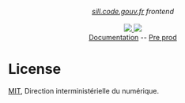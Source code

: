<p align="center">
    <i><a href="https://sill.code.gouv.fr">sill.code.gouv.fr</a> frontend</i>
    <br>
    <br>
    <a href="https://github.com/etalab/sill-web/actions">
      <img src="https://github.com/etalab/sill-web/workflows/ci/badge.svg?branch=main">
    </a>
    <a href="https://github.com/etalab/sill-web/blob/main/LICENSE">
      <img src="https://img.shields.io/npm/l/sill-api">
    </a>
    </br>
    <a href="https://etalab-2.gitbook.io/sill/">Documentation</a>
    --
    <a href="https://sill-preprod.lab.sspcloud.fr">Pre prod</a>
</p>

# License

[MIT](LICENSE), Direction interministérielle du numérique.
